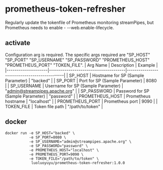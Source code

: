 # prometheus-token-refresher
Regularly update the tokenfile of Prometheus monitoring streamPipes, but Prometheus needs to enable - --web.enable-lifecycle.

## activate
Configuration arg is required. The specific args required are "SP_HOST" "SP_PORT" "SP_USERNAME" "SP_PASSWORD" "PROMETHEUS_HOST" "PROMETHEUS_PORT" "TOKEN_FILE". 
| Arg Name            | Description                           | Example                                      |
|---------------------|---------------------------------------|----------------------------------------------|
| SP_HOST             | Hostname for SP (Sample Parameter)    | "backed"                                     |
| SP_PORT             | Port for SP (Sample Parameter)        | 8080                                         |
| SP_USERNAME         | Username for SP (Sample Parameter)    | "admin@streampipes.apache.org"               |
| SP_PASSWORD         | Password for SP (Sample Parameter)    | "password"                                   |
| PROMETHEUS_HOST     | Prometheus hostname                   | "localhost"                                  |
| PROMETHEUS_PORT     | Prometheus port                       | 9090                                         |
| TOKEN_FILE          | Token file path                       | "/path/to/token"                             |


## docker
```
docker run -e SP_HOST="backed" \
           -e SP_PORT=8080 \
           -e SP_USERNAME="admin@streampipes.apache.org" \
           -e SP_PASSWORD="password" \
           -e PROMETHEUS_HOST="localhost" \
           -e PROMETHEUS_PORT=9090 \
           -e TOKEN_FILE="/path/to/token" \
            luoluoyuyu/prometheus-token-refresher:1.0.0
```
